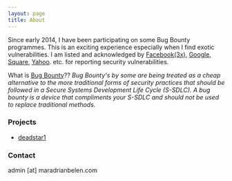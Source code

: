```yaml
---
layout: page
title: About
---
```


Since early 2014, I have been participating on some Bug Bounty programmes. This is an exciting experience especially when I find exotic vulnerabilities. I am listed and acknowledged by [Facebook(3x)](https://www.facebook.com/whitehat/thanks/), [Google](https://www.google.com/about/appsecurity/hall-of-fame/archive/), [Square](https://hackerone.com/square), [Yahoo](https://hackerone.com/yahoo). etc. for reporting security vulnerabilities.

What is [Bug Bounty](https://www.linkedin.com/pulse/you-really-ready-bug-bounty-mark-litchfield?forceNoSplash=true)??
*Bug Bounty's by some are being treated as a cheap alternative to the more traditional forms of security practices that should be followed in a Secure Systems Development Life Cycle (S-SDLC).  A bug bounty is a device that compliments your S-SDLC and should not be used to replace traditional methods.*



### Projects

* [deadstar1](https://github.com/deadstar1)


### Contact

admin [at] maradrianbelen.com
